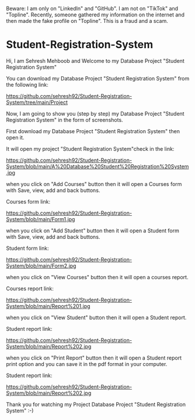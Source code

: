 Beware:
I am only on "LinkedIn" and "GitHub". I am not on "TikTok" and "Topline". Recently, someone gathered my information 
on the internet and then made the fake profile on "Topline". This is a fraud and a scam. 



# Student-Registration-System

Hi, I am Sehresh Mehboob and Welcome to my Database Project "Student Registration System"

You can download my Database Project "Student Registration System" from the following link:

https://github.com/sehresh92/Student-Registration-System/tree/main/Project

Now, I am going to show you (step by step) my Database Project "Student Registration System" in the form of screenshots.

First download my Database Project "Student Registration System" then open it.

It will open my project "Student Registration System"check in the link:

https://github.com/sehresh92/Student-Registration-System/blob/main/A%20Database%20Student%20Registration%20System.jpg

when you click on "Add Courses" button then it will open a Courses form with Save, view, add and back buttons. 

Courses form link:

https://github.com/sehresh92/Student-Registration-System/blob/main/Form1.jpg

when you click on "Add Student" button then it will open a Student form with Save, view, add and back buttons. 

Student form link:

https://github.com/sehresh92/Student-Registration-System/blob/main/Form2.jpg

when you click on "View Courses" button then it will open a courses report.

Courses report link:

https://github.com/sehresh92/Student-Registration-System/blob/main/Report%201.jpg

when you click on "View Student" button then it will open a Student report.

Student report link:

https://github.com/sehresh92/Student-Registration-System/blob/main/Report%202.jpg

when you click on "Print Report" button then it will open a Student report print option and you can save it in the pdf format in your computer.

Student report link:

https://github.com/sehresh92/Student-Registration-System/blob/main/Report%202.jpg

Thank you for watching my Project Database Project "Student Registration System" :-)
